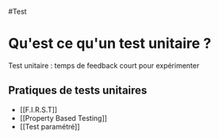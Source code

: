 #Test
# Qu'est ce qu'un test unitaire ?

Test unitaire : temps de feedback court pour expérimenter
## Pratiques de tests unitaires

- [[F.I.R.S.T]]
- [[Property Based Testing]]
- [[Test paramétré]]